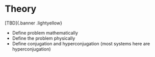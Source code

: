 # Theory

[TBD]{.banner .lightyellow}

- Define problem mathematically 
- Define the problem physically
- Define conjugation and hyperconjugation (most systems here are hyperconjugation)
